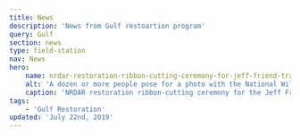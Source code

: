 ```yaml
---
title: News
description: 'News from Gulf restoartion program'
query: Gulf
section: news
type: field-station
nav: News
hero:
    name: nrdar-restoration-ribbon-cutting-ceremony-for-jeff-friend-trail-at-bon-secour-nwr.jpg
    alt: 'A dozen or more people pose for a photo with the National Wildlife Refuge System mascot (a blue goose) for a ribbon cutting'
    caption: 'NRDAR restoration ribbon-cutting ceremony for the Jeff Friend Trail at Bon Secour National Wildlife Refuge. Photo by USFWS.'
tags:
    - 'Gulf Restoration'
updated: 'July 22nd, 2019'
---
```

